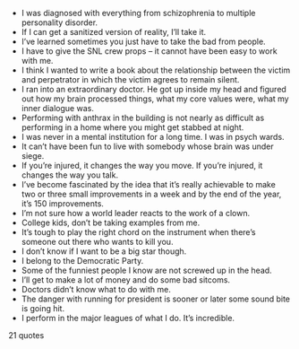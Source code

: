  - I was diagnosed with everything from schizophrenia to multiple personality disorder.
 - If I can get a sanitized version of reality, I’ll take it.
 - I’ve learned sometimes you just have to take the bad from people.
 - I have to give the SNL crew props – it cannot have been easy to work with me.
 - I think I wanted to write a book about the relationship between the victim and perpetrator in which the victim agrees to remain silent.
 - I ran into an extraordinary doctor. He got up inside my head and figured out how my brain processed things, what my core values were, what my inner dialogue was.
 - Performing with anthrax in the building is not nearly as difficult as performing in a home where you might get stabbed at night.
 - I was never in a mental institution for a long time. I was in psych wards.
 - It can’t have been fun to live with somebody whose brain was under siege.
 - If you’re injured, it changes the way you move. If you’re injured, it changes the way you talk.
 - I’ve become fascinated by the idea that it’s really achievable to make two or three small improvements in a week and by the end of the year, it’s 150 improvements.
 - I’m not sure how a world leader reacts to the work of a clown.
 - College kids, don’t be taking examples from me.
 - It’s tough to play the right chord on the instrument when there’s someone out there who wants to kill you.
 - I don’t know if I want to be a big star though.
 - I belong to the Democratic Party.
 - Some of the funniest people I know are not screwed up in the head.
 - I’ll get to make a lot of money and do some bad sitcoms.
 - Doctors didn’t know what to do with me.
 - The danger with running for president is sooner or later some sound bite is going hit.
 - I perform in the major leagues of what I do. It’s incredible.

21 quotes